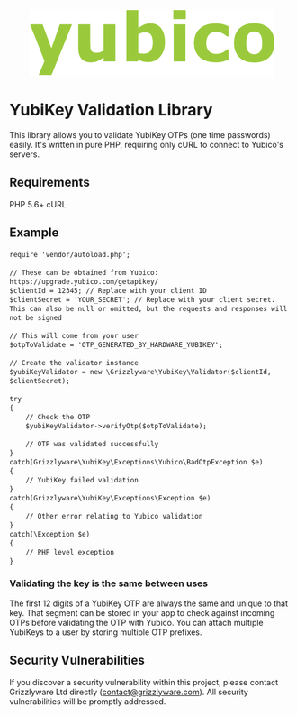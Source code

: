 <p align="center"><img src="./assets/images/yubico_logo.png" alt="Yubico logo" /></p>

# YubiKey Validation Library
This library allows you to validate YubiKey OTPs (one time passwords) easily. It's written in pure PHP, requiring only cURL to connect to Yubico's servers.

## Requirements
PHP 5.6+
cURL

## Example

```
require 'vendor/autoload.php';

// These can be obtained from Yubico: https://upgrade.yubico.com/getapikey/
$clientId = 12345; // Replace with your client ID
$clientSecret = 'YOUR_SECRET'; // Replace with your client secret. This can also be null or omitted, but the requests and responses will not be signed

// This will come from your user
$otpToValidate = 'OTP_GENERATED_BY_HARDWARE_YUBIKEY';

// Create the validator instance
$yubiKeyValidator = new \Grizzlyware\YubiKey\Validator($clientId, $clientSecret);

try
{
    // Check the OTP
    $yubiKeyValidator->verifyOtp($otpToValidate);

    // OTP was validated successfully
}
catch(Grizzlyware\YubiKey\Exceptions\Yubico\BadOtpException $e)
{
    // YubiKey failed validation
}
catch(Grizzlyware\YubiKey\Exceptions\Exception $e)
{
    // Other error relating to Yubico validation
}
catch(\Exception $e)
{
    // PHP level exception
}
```

### Validating the key is the same between uses
The first 12 digits of a YubiKey OTP are always the same and unique to that key. That segment can be stored in your app to check against incoming OTPs before validating the OTP with Yubico. You can attach multiple YubiKeys to a user by storing multiple OTP prefixes.

## Security Vulnerabilities
If you discover a security vulnerability within this project, please contact Grizzlyware Ltd directly (contact@grizzlyware.com). All security vulnerabilities will be promptly addressed.


